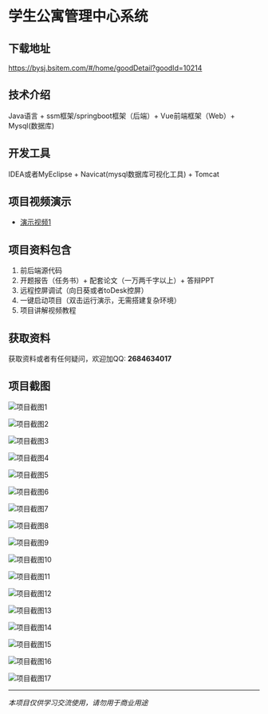 # 学生公寓管理中心系统

## 下载地址
https://bysj.bsitem.com/#/home/goodDetail?goodId=10214

## 技术介绍
Java语言 + ssm框架/springboot框架（后端）+ Vue前端框架（Web）+ Mysql(数据库)

## 开发工具
IDEA或者MyEclipse + Navicat(mysql数据库可视化工具) + Tomcat

## 项目视频演示
- [演示视频1](https://graduation-images.oss-cn-beijing.aliyuncs.com/videos/828%E5%A5%97ssm%E5%BD%95%E5%83%8F/10214_ssm057%E5%AD%A6%E7%94%9F%E5%85%AC%E5%AF%93%E7%AE%A1%E7%90%86%E4%B8%AD%E5%BF%83%E7%B3%BB%E7%BB%9F%E5%BD%95%E5%83%8F.mp4)

## 项目资料包含
1. 前后端源代码
2. 开题报告（任务书）+ 配套论文（一万两千字以上）+ 答辩PPT
3. 远程控屏调试（向日葵或者toDesk控屏）
4. 一键启动项目（双击运行演示，无需搭建复杂环境）
5. 项目讲解视频教程

## 获取资料
获取资料或者有任何疑问，欢迎加QQ: **2684634017**

## 项目截图
![项目截图1](https://graduation-images.oss-cn-beijing.aliyuncs.com/图片/10214/毕设论坛项目主图.jpg)

![项目截图2](https://graduation-images.oss-cn-beijing.aliyuncs.com/图片/10214/1.png)

![项目截图3](https://graduation-images.oss-cn-beijing.aliyuncs.com/图片/10214/2.png)

![项目截图4](https://graduation-images.oss-cn-beijing.aliyuncs.com/图片/10214/3.png)

![项目截图5](https://graduation-images.oss-cn-beijing.aliyuncs.com/图片/10214/4.png)

![项目截图6](https://graduation-images.oss-cn-beijing.aliyuncs.com/图片/10214/5.png)

![项目截图7](https://graduation-images.oss-cn-beijing.aliyuncs.com/图片/10214/6.png)

![项目截图8](https://graduation-images.oss-cn-beijing.aliyuncs.com/图片/10214/7.png)

![项目截图9](https://graduation-images.oss-cn-beijing.aliyuncs.com/图片/10214/8.png)

![项目截图10](https://graduation-images.oss-cn-beijing.aliyuncs.com/图片/10214/9.png)

![项目截图11](https://graduation-images.oss-cn-beijing.aliyuncs.com/图片/10214/10.png)

![项目截图12](https://graduation-images.oss-cn-beijing.aliyuncs.com/图片/10214/11.png)

![项目截图13](https://graduation-images.oss-cn-beijing.aliyuncs.com/图片/10214/12.png)

![项目截图14](https://graduation-images.oss-cn-beijing.aliyuncs.com/图片/10214/13.png)

![项目截图15](https://graduation-images.oss-cn-beijing.aliyuncs.com/图片/10214/14.png)

![项目截图16](https://graduation-images.oss-cn-beijing.aliyuncs.com/图片/10214/15.png)

![项目截图17](https://graduation-images.oss-cn-beijing.aliyuncs.com/图片/10214/16.png)

---
*本项目仅供学习交流使用，请勿用于商业用途*
